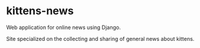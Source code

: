 # kittens-news
Web application for online news using Django.

Site specialized on the collecting and sharing of general news about kittens.
